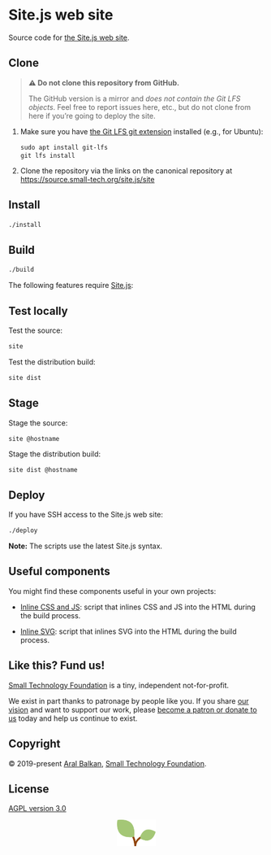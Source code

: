 # Site.js web site

Source code for [the Site.js web site](https://sitejs.org).

## Clone

> __⚠️ Do not clone this repository from GitHub.__
>
> The GitHub version is a mirror and _does not contain the Git LFS objects_. Feel free to report issues here, etc., but do not clone from here if you’re going to deploy the site.

1. Make sure you have [the Git LFS git extension](https://git-lfs.github.com/) installed (e.g., for Ubuntu):

    ```shell
    sudo apt install git-lfs
    git lfs install
    ```

2. Clone the repository via the links on the canonical repository at https://source.small-tech.org/site.js/site 

## Install

```sh
./install
```

## Build

```sh
./build
```

The following features require [Site.js](https://sitejs.org):

## Test locally

Test the source:

```sh
site
```

Test the distribution build:

```sh
site dist
```

## Stage

Stage the source:

```sh
site @hostname
```

Stage the distribution build:

```
site dist @hostname
```

## Deploy

If you have SSH access to the Site.js web site:

```sh
./deploy
```

__Note:__ The scripts use the latest Site.js syntax.

## Useful components

You might find these components useful in your own projects:

  * [Inline CSS and JS](_build/inline-css-and-js.js): script that inlines CSS and JS into the HTML during the build process.

  * [Inline SVG](_build/inline-svg.js): script that inlines SVG into the HTML during the build process.

## Like this? Fund us!

[Small Technology Foundation](https://small-tech.org) is a tiny, independent not-for-profit.

We exist in part thanks to patronage by people like you. If you share [our vision](https://small-tech.org/about/#small-technology) and want to support our work, please [become a patron or donate to us](https://small-tech.org/fund-us) today and help us continue to exist.

## Copyright

&copy; 2019-present [Aral Balkan](https://ar.al), [Small Technology Foundation](https://small-tech.org).

## License

[AGPL version 3.0](https://www.gnu.org/licenses/agpl-3.0.en.html)

<!-- Yes, this has to be coded like it’s 1999 for it to work, sadly. -->
<p align='center'><img width='76' src='images/illustrations/site.js-logo.svg' alt='Site.js logo: a small sprouting plant with a green leaf on either side of a brown stem'></p>
